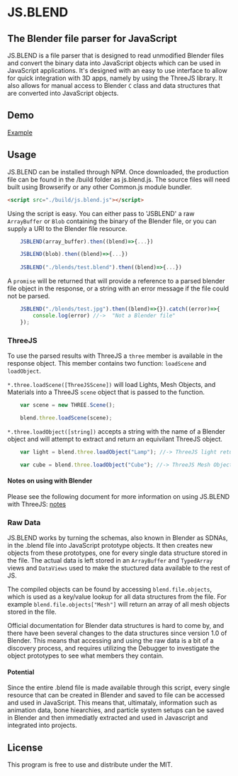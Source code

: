 # JS.BLEND
## The Blender file parser for JavaScript

JS.BLEND is a file parser that is designed to read unmodified Blender files and convert the binary data into JavaScript objects which can be used in JavaScript applications. It's designed with an easy to use interface to allow for quick integration with 3D apps, namely by using the ThreeJS library. It also allows for manual access to Blender `C` class and data structures that are converted into JavaScript objects.

## Demo

[Example](https://acweathersby.github.io/js.blend/)

## Usage

JS.BLEND can be installed through NPM. Once downloaded, the production file can be found in the /build folder as js.blend.js. The source files will need built using Browserify or any other Common.js module bundler.

```html
<script src="./build/js.blend.js"></script>
```

Using the script is easy. You can either pass to 'JSBLEND' a raw `ArrayBuffer` or `Blob` containing the binary of the 
Blender file, or you can supply a URI to the Blender file resource. 

```javascript
	JSBLEND(array_buffer).then((blend)=>{...})

	JSBLEND(blob).then((blend)=>{...})
	
	JSBLEND("./blends/test.blend").then((blend)=>{...})
```

A `promise` will be returned that will provide a reference to a parsed blender file object in the response, or a string with an error message if the file could not be parsed.

```javascript
	JSBLEND("./blends/test.jpg").then((blend)=>{}).catch((error)=>{
		console.log(error) //->  "Not a Blender file"
	}); 
```
### ThreeJS

To use the parsed results with ThreeJS a `three` member is available in the response object. This member contains two function: `loadScene` and `loadObject`.

`*.three.loadScene([ThreeJSScene])` will load Lights, Mesh Objects, and Materials into a ThreeJS `scene` object that is passed to the function.

```javascript
	var scene = new THREE.Scene();

	blend.three.loadScene(scene);
```

`*.three.loadObject([string])` accepts a string with the name of a Blender object and will attempt to extract and return an equivilant ThreeJS object.

```javascript
	var light = blend.three.loadObject("Lamp"); //-> ThreeJS light returned;

	var cube = blend.three.loadObject("Cube"); //-> ThreeJS Mesh Object with materials returned;
```

#### Notes on using with Blender

Please see the following document for more information on using JS.BLEND with ThreeJS: [notes](./threejs_notes.md)

### Raw Data

JS.BLEND works by turning the schemas, also known in Blender as SDNAs, in the .blend file into JavaScript prototype objects. It then creates new objects from these prototypes, one for every single data structure stored in the file. The actual data is left stored in an `ArrayBuffer` and `TypedArray` views and `DataViews` used to make the stuctured data available to the rest of JS. 

The compiled objects can be found by accessing `blend.file.objects`, which is used as a key/value lookup for all data structures from the file.  For example `blend.file.objects["Mesh"]` will return an array of all mesh objects stored in the file. 

Official documentation for Blender data structures is hard to come by, and there have been several changes to the data structures since version 1.0 of Blender. This means that accessing and using the raw data is a bit of a discovery process, and requires utilizing the Debugger to investigate the object prototypes to see what members they contain. 

#### Potential

Since the entire .blend file is made available through this script, every single resource that can be created in Blender and saved to file can be accessed and used in JavaScript. This means that, ultimataly, information such as animation data, bone hiearchies, and particle system setups can be saved in Blender and then immediatly extracted and used in Javascript and integrated into projects.

## License

This program is free to use and distribute under the MIT. 
